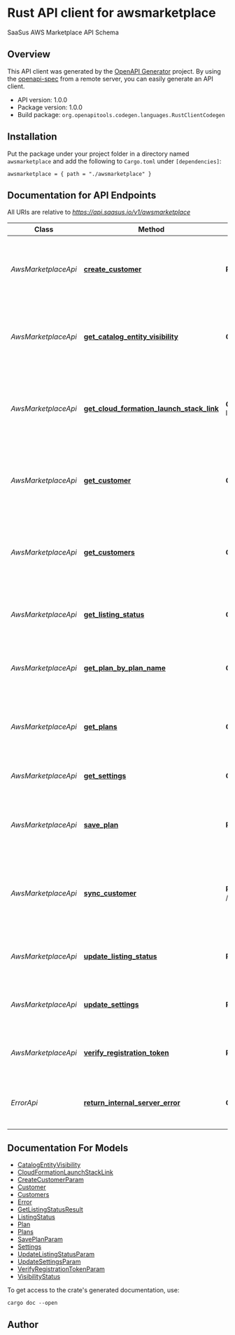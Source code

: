 # Rust API client for awsmarketplace

SaaSus AWS Marketplace API Schema


## Overview

This API client was generated by the [OpenAPI Generator](https://openapi-generator.tech) project.  By using the [openapi-spec](https://openapis.org) from a remote server, you can easily generate an API client.

- API version: 1.0.0
- Package version: 1.0.0
- Build package: `org.openapitools.codegen.languages.RustClientCodegen`

## Installation

Put the package under your project folder in a directory named `awsmarketplace` and add the following to `Cargo.toml` under `[dependencies]`:

```
awsmarketplace = { path = "./awsmarketplace" }
```

## Documentation for API Endpoints

All URIs are relative to *https://api.saasus.io/v1/awsmarketplace*

Class | Method | HTTP request | Description
------------ | ------------- | ------------- | -------------
*AwsMarketplaceApi* | [**create_customer**](docs/AwsMarketplaceApi.md#create_customer) | **Post** /customers | AWS Marketplaceに連携する顧客情報を新規作成(Create customer information to be linked to AWS Marketplace)
*AwsMarketplaceApi* | [**get_catalog_entity_visibility**](docs/AwsMarketplaceApi.md#get_catalog_entity_visibility) | **Get** /catalog-entity/visibility | AWS Marketplaceから商品の公開状況を取得(Obtain product publication status from AWS Marketplace)
*AwsMarketplaceApi* | [**get_cloud_formation_launch_stack_link**](docs/AwsMarketplaceApi.md#get_cloud_formation_launch_stack_link) | **Get** /cloudformation-launch-stack-link | AWS CloudFormationのスタック作成リンクを取得(Get the link to create the AWS CloudFormation stack)
*AwsMarketplaceApi* | [**get_customer**](docs/AwsMarketplaceApi.md#get_customer) | **Get** /customers/{customer_identifier} | AWS Marketplaceに連携する顧客情報を取得(Get customer information to be linked to AWS Marketplace)
*AwsMarketplaceApi* | [**get_customers**](docs/AwsMarketplaceApi.md#get_customers) | **Get** /customers | AWS Marketplaceに連携する顧客情報の一覧を取得(Get a list of customer information to be linked to AWS Marketplace)
*AwsMarketplaceApi* | [**get_listing_status**](docs/AwsMarketplaceApi.md#get_listing_status) | **Get** /listing-status | AWS Marketplaceの出品状況を取得(Get AWS Marketplace Listing Status)
*AwsMarketplaceApi* | [**get_plan_by_plan_name**](docs/AwsMarketplaceApi.md#get_plan_by_plan_name) | **Get** /plans/{plan_name} | AWSMarketplaceに連携するプラン情報を取得(Obtain plan information to link to AWS Marketplace)
*AwsMarketplaceApi* | [**get_plans**](docs/AwsMarketplaceApi.md#get_plans) | **Get** /plans | AWS Marketplaceに連携するプラン情報を取得(Obtain plan information to link to AWS Marketplace)
*AwsMarketplaceApi* | [**get_settings**](docs/AwsMarketplaceApi.md#get_settings) | **Get** /settings | AWS Marketplaceの設定を取得(Get AWS Marketplace Settings)
*AwsMarketplaceApi* | [**save_plan**](docs/AwsMarketplaceApi.md#save_plan) | **Put** /plans | AWS Marketplaceに連携するプラン情報を登録(Save plan information to be linked to AWSMarketplace)
*AwsMarketplaceApi* | [**sync_customer**](docs/AwsMarketplaceApi.md#sync_customer) | **Post** /customers/{customer_identifier}/sync | AWS Marketplaceの顧客情報をSaaSusに同期します(Sync AWS Marketplace customer information to SaaSus)
*AwsMarketplaceApi* | [**update_listing_status**](docs/AwsMarketplaceApi.md#update_listing_status) | **Put** /listing-status | AWS Marketplaceの出品状況を更新(Update AWS Marketplace Listing Status)
*AwsMarketplaceApi* | [**update_settings**](docs/AwsMarketplaceApi.md#update_settings) | **Put** /settings | AWS Marketplaceの設定を更新(Update AWS Marketplace Settings)
*AwsMarketplaceApi* | [**verify_registration_token**](docs/AwsMarketplaceApi.md#verify_registration_token) | **Post** /registration-token/verify | Registration Tokenを検証(Verify Registration Token)
*ErrorApi* | [**return_internal_server_error**](docs/ErrorApi.md#return_internal_server_error) | **Get** /errors/internal-server-error | ステータスコード500でサーバーエラーを返却(Return Internal Server Error)


## Documentation For Models

 - [CatalogEntityVisibility](docs/CatalogEntityVisibility.md)
 - [CloudFormationLaunchStackLink](docs/CloudFormationLaunchStackLink.md)
 - [CreateCustomerParam](docs/CreateCustomerParam.md)
 - [Customer](docs/Customer.md)
 - [Customers](docs/Customers.md)
 - [Error](docs/Error.md)
 - [GetListingStatusResult](docs/GetListingStatusResult.md)
 - [ListingStatus](docs/ListingStatus.md)
 - [Plan](docs/Plan.md)
 - [Plans](docs/Plans.md)
 - [SavePlanParam](docs/SavePlanParam.md)
 - [Settings](docs/Settings.md)
 - [UpdateListingStatusParam](docs/UpdateListingStatusParam.md)
 - [UpdateSettingsParam](docs/UpdateSettingsParam.md)
 - [VerifyRegistrationTokenParam](docs/VerifyRegistrationTokenParam.md)
 - [VisibilityStatus](docs/VisibilityStatus.md)


To get access to the crate's generated documentation, use:

```
cargo doc --open
```

## Author



